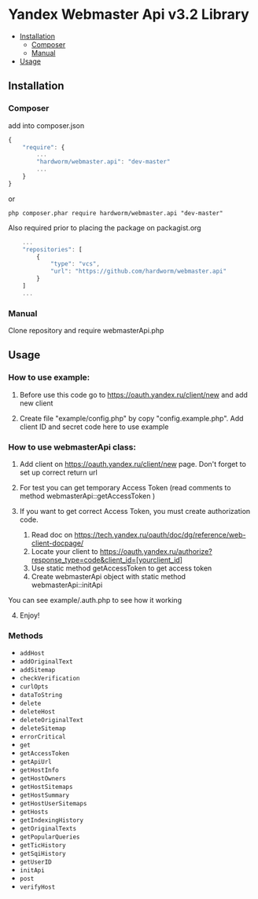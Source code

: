 # Yandex Webmaster Api v3.2 Library

- [Installation](#installation)
    - [Composer](#composer)
    - [Manual](#manual)
- [Usage](#usage)

## Installation

### Composer

add into composer.json

```js
{
    "require": {
        ...
        "hardworm/webmaster.api": "dev-master"
        ...
    }
}
```

or

```
php composer.phar require hardworm/webmaster.api "dev-master"
```


Also required prior to placing the package on packagist.org

```js
    ...
    "repositories": [
        {
            "type": "vcs",
            "url": "https://github.com/hardworm/webmaster.api"
        }
    ]
    ...
```

### Manual

Clone repository and require webmasterApi.php

## Usage

### How to use example:

1. Before use this code go to https://oauth.yandex.ru/client/new and add new client

2. Create file "example/config.php" by copy "config.example.php". Add client ID and secret code here to use example


### How to use webmasterApi class:

1. Add client on https://oauth.yandex.ru/client/new page. Don't forget to set up correct return url

2. For test you can get temporary Access Token (read comments to method webmasterApi::getAccessToken )

3. If you want to get correct Access Token, you must create authorization code.
    1. Read doc on https://tech.yandex.ru/oauth/doc/dg/reference/web-client-docpage/
    2. Locate your client to https://oauth.yandex.ru/authorize?response_type=code&client_id=[yourclient_id]
    3. Use static method getAccessToken to get access token
    4. Create webmasterApi object with static method webmasterApi::initApi

You can see example/.auth.php to see how it working

4. Enjoy!

### Methods

* `addHost`
* `addOriginalText`
* `addSitemap`
* `checkVerification`
* `curlOpts`
* `dataToString`
* `delete`
* `deleteHost`
* `deleteOriginalText`
* `deleteSitemap`
* `errorCritical`
* `get`
* `getAccessToken`
* `getApiUrl`
* `getHostInfo`
* `getHostOwners`
* `getHostSitemaps`
* `getHostSummary`
* `getHostUserSitemaps`
* `getHosts`
* `getIndexingHistory`
* `getOriginalTexts`
* `getPopularQueries`
* `getTicHistory`
* `getSqiHistory`
* `getUserID`
* `initApi`
* `post`
* `verifyHost`
